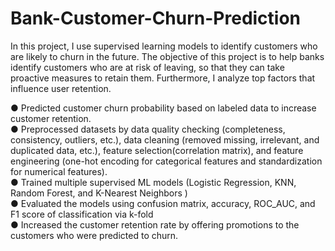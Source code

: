 # Bank-Customer-Churn-Prediction
In this project, I use supervised learning models to identify customers who are likely to churn in the future. The objective of this project is to help banks identify customers who are at risk of leaving, so that they can take proactive measures to retain them. Furthermore, I analyze top factors that influence user retention. 

● Predicted customer churn probability based on labeled data to increase customer retention.\
● Preprocessed datasets by data quality checking (completeness, consistency, outliers, etc.), data cleaning (removed missing,
irrelevant, and duplicated data, etc.), feature selection(correlation matrix), and feature engineering (one-hot encoding for
categorical features and standardization for numerical features).\
● Trained multiple supervised ML models (Logistic Regression, KNN, Random Forest, and K-Nearest Neighbors )\
● Evaluated the models using confusion matrix, accuracy, ROC_AUC, and F1 score of classification via k-fold\
● Increased the customer retention rate by offering promotions to the customers who were predicted to churn.
